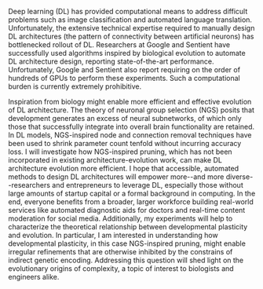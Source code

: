 Deep learning (DL) has provided computational means to address difficult problems such as image classification and automated language translation.
Unfortunately, the extensive technical expertise required to manually design DL architectures (the pattern of connectivity between artificial neurons) has bottlenecked rollout of DL.
Researchers at Google and Sentient have successfully used algorithms inspired by biological evolution to automate DL architecture design, reporting state-of-the-art performance.
Unfortunately, Google and Sentient also report requiring on the order of hundreds of GPUs to perform these experiments.
Such a computational burden is currently extremely prohibitive.

Inspiration from biology might enable more efficient and effective evolution of DL architecture.
The theory of neuronal group selection (NGS) posits that development generates an excess of neural subnetworks, of which only those that successfully integrate into overall brain functionality are retained.
In DL models, NGS-inspired node and connection removal techniques have been used to shrink parameter count tenfold without incurring accuracy loss.
I will investigate how NGS-inspired pruning, which has not been incorporated in existing architecture-evolution work, can make DL architecture evolution more efficient.
I hope that accessible, automated methods to design DL architectures will empower more--and more diverse--researchers and entrepreneurs to leverage DL, especially those without large amounts of startup capital or a formal background in computing.
In the end, everyone benefits from a broader, larger workforce building real-world services like automated diagnostic aids for doctors and real-time content moderation for social media.
Additionally, my experiments will help to characterize the theoretical relationship between developmental plasticity and evolution.
In particular, I am interested in understanding how developmental plasticity, in this case NGS-inspired pruning, might enable irregular refinements that are otherwise inhibited by the constrains of indirect genetic encoding.
Addressing this question will shed light on the evolutionary origins of complexity, a topic of interest to biologists and engineers alike.
